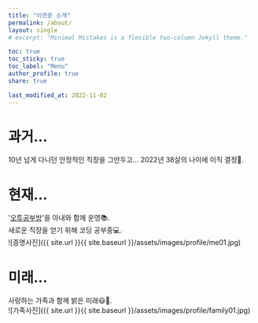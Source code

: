 ```yaml
---
title: "이연준 소개"
permalink: /about/
layout: single
# excerpt: "Minimal Mistakes is a flexible two-column Jekyll theme."

toc: true
toc_sticky: true
toc_label: "Menu"
author_profile: true
share: true

last_modified_at: 2022-11-02
---
```



# 과거...
10년 넘게 다니던 안정적인 직장을 그만두고... 
2022년 38살의 나이에 이직 결정🗽. 

# 현재...
'[오투공부방](https://leeyj85.shop.o2study)'을 아내와 함께 운영📚.  
새로운 직장을 얻기 위해 코딩 공부중💻.  
![증명사진]({{ site.url }}{{ site.baseurl }}/assets/images/profile/me01.jpg)

# 미래...
사랑하는 가족과 함께 밝은 미래😃🌈.  
![가족사진]({{ site.url }}{{ site.baseurl }}/assets/images/profile/family01.jpg)



